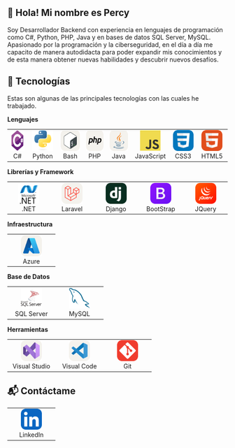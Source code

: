 ## 👋 Hola! Mi nombre es Percy

Soy Desarrollador Backend con experiencia en lenguajes de programación como C#, Python, PHP, Java y en bases de datos SQL Server, MySQL. Apasionado por la programación y la ciberseguridad, en el día a día me capacito de manera autodidacta para poder expandir mis conocimientos y de esta manera obtener nuevas habilidades y descubrir nuevos desafíos.

## :muscle: Tecnologías

Estas son algunas de las principales tecnologías con las cuales he trabajado.

**Lenguajes**

<table>
  <tr>
    <td align="center" width="96">
      <a href="#percytaquila">
        <img src="./img/csharp-original.svg" width="48" height="48" alt="C#" />
      </a>
      <br>C#
    </td>
    <td align="center" width="96">
      <a href="#percytaquila">
        <img src="./img/python-original.svg" width="48" height="48" alt="Python" />
      </a>
      <br>Python
    </td>
    <td align="center" width="96">
      <a href="#percytaquila">
        <img src="./img/Bash-Light.svg" width="48" height="48" alt="Bash" />
      </a>
      <br>Bash
    </td>
    <td align="center" width="96">
      <a href="#percytaquila">
        <img src="./img/PHP-Light.svg" width="48" height="48" alt="PHP" />
      </a>
      <br>PHP
    </td>
    <td align="center" width="96">
      <a href="#percytaquila">
        <img src="./img/Java-Light.svg" width="48" height="48" alt="Java" />
      </a>
      <br>Java
    </td>
    <td align="center" width="96">
      <a href="#percytaquila">
        <img src="./img/javascript-original.svg" width="48" height="48" alt="JavaScript" />
      </a>
      <br>JavaScript
    </td>
    <td align="center" width="96">
      <a href="#percytaquila">
        <img src="./img/CSS.svg" width="48" height="48" alt="CSS3" />
      </a>
      <br>CSS3
    </td>
    <td align="center" width="96">
      <a href="#percytaquila">
        <img src="./img/HTML.svg" width="48" height="48" alt="HTML5" />
      </a>
      <br>HTML5
    </td>
  </tr>
</table>

**Librerías y Framework**

<table>
  <tr>
    <td align="center" width="96">
      <a href="#percytaquila">
        <img src="./img/netFramework.svg" width="48" height="48" alt=".NET" />
      </a>
      <br>.NET
    </td>
    <td align="center" width="96">
      <a href="#percytaquila">
        <img src="./img/Laravel-Light.svg" width="48" height="48" alt="Laravel" />
      </a>
      <br>Laravel
    </td>
    <td align="center" width="96">
      <a href="#percytaquila">
        <img src="./img/Django.svg" width="48" height="48" alt="Django" />
      </a>
      <br>Django
    </td>
    <td align="center" width="96">
      <a href="#percytaquila">
        <img src="./img/Bootstrap.svg" width="48" height="48" alt="BootStrap" />
      </a>
      <br>BootStrap
    </td>
    <td align="center" width="96">
      <a href="#percytaquila">
        <img src="./img/JQuery.svg" width="48" height="48" alt="JQuery" />
      </a>
      <br>JQuery
    </td>
  </tr>
</table>

**Infraestructura**

<table>
  <tr>
    <td align="center" width="96">
      <a href="#percytaquila">
        <img src="./img/Azure-Light.svg" width="48" height="48" alt="Azure" />
      </a>
      <br>Azure
    </td>
  </tr>
</table>

**Base de Datos**

<table>
  <tr>
    <td align="center" width="96">
      <a href="#percytaquila">
        <img src="./img/sqlServer.svg" width="48" height="48" alt="SQL-Server" />
      </a>
      <br>SQL Server
    </td>
    <td align="center" width="96">
      <a href="#percytaquila">
        <img src="./img/mysql-original.svg" width="48" height="48" alt="MySQL" />
      </a>
      <br>MySQL
    </td>
  </tr>
</table>

**Herramientas**

<table>
  <tr>
    <td align="center" width="96">
      <a href="#percytaquila">
        <img src="./img/VisualStudio-Light.svg" width="48" height="48" alt="Visual-Studio" />
      </a>
      <br>Visual Studio
    </td>
    <td align="center" width="96">
      <a href="#percytaquila">
        <img src="./img/VSCode-Light.svg" width="48" height="48" alt="Visual-Code" />
      </a>
      <br>Visual Code
    </td>
    <td align="center" width="96">
      <a href="#percytaquila">
        <img src="./img/Git.svg" width="48" height="48" alt="Git" />
      </a>
      <br>Git
    </td>
  </tr>
</table>

## 📬 Contáctame

<table>
  <tr>
    <td align="center" width="96">
      <a href="https://www.linkedin.com/in/percytaquila/">
        <img src="./img/LinkedIn.svg" width="48" height="48" alt="LinkedIn" />
      </a>
      <br>LinkedIn
    </td>
  </tr>
</table>

<!--
**percytaquila/percytaquila** is a ✨ _special_ ✨ repository because its `README.md` (this file) appears on your GitHub profile.

Here are some ideas to get you started:

- 🔭 I’m currently working on ...
- 🌱 I’m currently learning ...
- 👯 I’m looking to collaborate on ...
- 🤔 I’m looking for help with ...
- 💬 Ask me about ...
- 📫 How to reach me: ...
- 😄 Pronouns: ...
- ⚡ Fun fact: ...
-->
